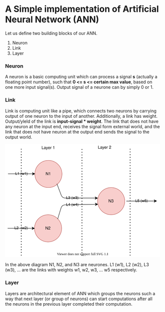 # A Simple implementation of Artificial Neural Network (ANN)
Let us define two building blocks of our ANN. 
1.  Neuron
2.  Link
3.  Layer
### Neuron 
A neuron is a basic computing unit which can process a signal **s** (actually a floating point number), such that **0 <= s <= certain max value**, 
based on one more input signal(s). Output signal of a neurone can by simply 0 or 1.

### Link
Link is computing unit like a pipe, which connects two neurons by carrying output of one neuron to the input of another.
Additionally, a link has weight. Output/yleld of the link is **input-signal * weight**. The link that does not have any neuron
at the input end, receives the signal form external world, and the link that does not have neuron at the output end sends
the signal to the output world.

![alt text](./images/ann.svg)

In the above diagram N1, N2, and N3 are neurones. L1 (w1), L2 (w2), L3 (w3), ... are the links with weights w1, w2, w3, ... w5 respectively.

### Layer
Layers are architectural element of ANN which groups the neurons such a way that next layer (or group of neurons) can start computations after all 
the neurons in the previous layer completed their computation.
